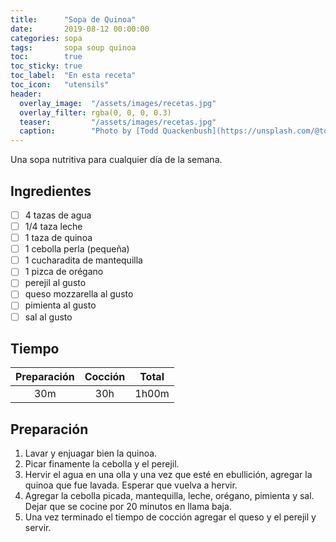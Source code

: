 ```yaml
---
title:      "Sopa de Quinoa"
date:       2019-08-12 00:00:00
categories: sopa
tags:       sopa soup quinoa
toc:        true
toc_sticky: true
toc_label:  "En esta receta"
toc_icon:   "utensils"
header:
  overlay_image:  "/assets/images/recetas.jpg"
  overlay_filter: rgba(0, 0, 0, 0.3)
  teaser:         "/assets/images/recetas.jpg"
  caption:        "Photo by [Todd Quackenbush](https://unsplash.com/@toddquackenbush) on Unsplash"
---
```


Una sopa nutritiva para cualquier día de la semana.

## Ingredientes

- [ ] 4 tazas de agua
- [ ] 1/4 taza leche
- [ ] 1 taza de quinoa
- [ ] 1 cebolla perla (pequeña)
- [ ] 1 cucharadita de mantequilla
- [ ] 1 pizca de orégano
- [ ] perejil al gusto
- [ ] queso mozzarella al gusto
- [ ] pimienta al gusto
- [ ] sal al gusto

## Tiempo

| Preparación| Cocción | Total |
|:----------:|:-------:|:-----:|
|30m         |30h      |1h00m  |

## Preparación

1. Lavar y enjuagar bien la quinoa.
1. Picar finamente la cebolla y el perejil.
1. Hervir el agua en una olla y una vez que esté en ebullición, agregar la
   quinoa que fue lavada. Esperar que vuelva a hervir.
1. Agregar la cebolla picada, mantequilla, leche, orégano, pimienta y sal. 
   Dejar que se cocine por 20 minutos en llama baja.
1. Una vez terminado el tiempo de cocción agregar el queso y el perejil y
   servir.
